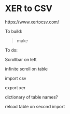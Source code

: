 # XER to CSV

https://www.xertocsv.com/

To build:

>make

To do:

Scrollbar on left

infinite scroll on table

import csv

export xer

dictionary of table names?

reload table on second import
